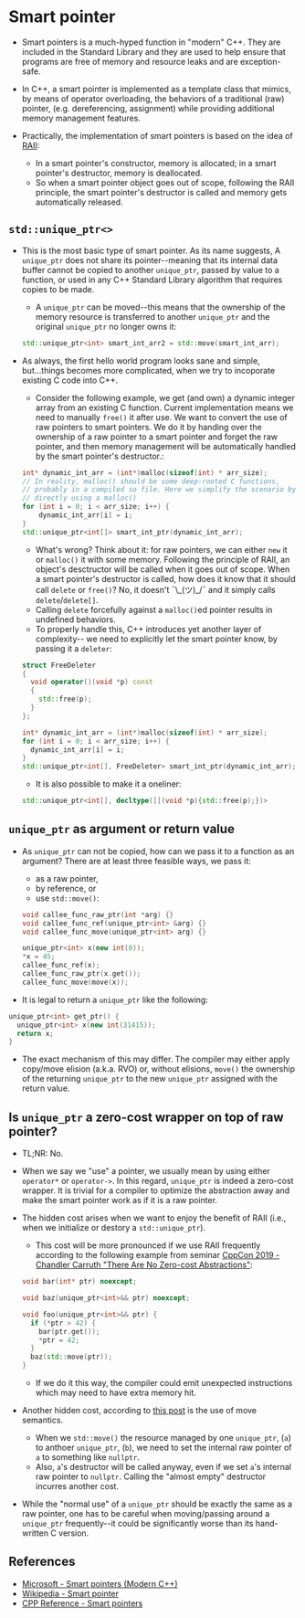 # Smart pointer

- Smart pointers is a much-hyped function in "modern" C++. They are included
  in the Standard Library and they are used to help ensure that programs are
  free of memory and resource leaks and are exception-safe.

- In C++, a smart pointer is implemented as a template class that mimics, by
  means of operator overloading, the behaviors of a traditional (raw) pointer,
  (e.g. dereferencing, assignment) while providing additional memory management
  features.

- Practically, the implementation of smart pointers is based on the idea of
  [RAII](../01_raii-and-the-rule-of-five):
    - In a smart pointer's constructor, memory is allocated; in a smart
      pointer's destructor, memory is deallocated.
    - So when a smart pointer object goes out of scope, following the RAII
      principle, the smart pointer's destructor is called and memory gets
      automatically released.

## `std::unique_ptr<>`

- This is the most basic type of smart pointer. As its name suggests, A
  `unique_ptr` does not share its pointer--meaning that its internal data buffer
  cannot be copied to another `unique_ptr`, passed by value to a function, or
  used in any C++ Standard Library algorithm that requires copies to be made.

    - A `unique_ptr` can be moved--this means that the ownership of
      the memory resource is transferred to another `unique_ptr` and the
      original `unique_ptr` no longer owns it:

  ```C++
  std::unique_ptr<int> smart_int_arr2 = std::move(smart_int_arr);
  ```

- As always, the first hello world program looks sane and simple, but...things
  becomes more complicated, when we try to incoporate existing C code into C++.

    - Consider the following example, we get (and own) a dynamic integer
      array from an existing C function. Current implementation means we need to
      manually `free()` it after use. We want to convert the use of raw pointers
      to smart pointers. We do it by handing over the ownership of a raw pointer
      to a smart pointer and forget the raw pointer, and then memory management
      will be automatically handled by the smart pointer's destructor.:

  ```C++
  int* dynamic_int_arr = (int*)malloc(sizeof(int) * arr_size);
  // In reality, malloc() should be some deep-rooted C functions,
  // probably in a compiled so file. Here we simplify the scenario by
  // directly using a malloc()
  for (int i = 0; i < arr_size; i++) {
      dynamic_int_arr[i] = i;
  }
  std::unique_ptr<int[]> smart_int_ptr(dynamic_int_arr);
  ```

    - What's wrong? Think about it: for raw pointers, we can either `new` it
      or `malloc()` it with some memory. Following the principle of RAII, an
      object's desctructor will be called when it goes out of scope. When a
      smart pointer's destructor is called, how does it know that it should
      call `delete` or `free()`? No, it doesn't ¯\\\_(ツ)\_\/¯ and it simply
      calls `delete`/`delete[]`.
    - Calling `delete` forcefully against a `malloc()`ed pointer results in
      undefined behaviors.
    - To properly handle this, C++ introduces yet another layer of complexity--
      we need to explicitly let the smart pointer know, by passing it a `deleter`:

  ```C++
  struct FreeDeleter
  {
    void operator()(void *p) const
    {
      std::free(p);
    }
  };

  int* dynamic_int_arr = (int*)malloc(sizeof(int) * arr_size);
  for (int i = 0; i < arr_size; i++) {
    dynamic_int_arr[i] = i;
  }
  std::unique_ptr<int[], FreeDeleter> smart_int_ptr(dynamic_int_arr);
  ```

    - It is also possible to make it a oneliner:

  ```C++
  std::unique_ptr<int[], decltype([](void *p){std::free(p);})>
  ```

## `unique_ptr` as argument or return value

- As `unique_ptr` can not be copied, how can we pass it to a function as an
  argument? There are at least three feasible ways, we pass it:

    - as a raw pointer,
    - by reference, or
    - use `std::move()`:

  ```C++
  void callee_func_raw_ptr(int *arg) {}
  void callee_func_ref(unique_ptr<int> &arg) {}
  void callee_func_move(unique_ptr<int> arg) {}

  unique_ptr<int> x(new int(0));
  *x = 45;
  callee_func_ref(x);
  callee_func_raw_ptr(x.get());
  callee_func_move(move(x));
  ```

- It is legal to return a `unique_ptr` like the following:

```C++
unique_ptr<int> get_ptr() {
  unique_ptr<int> x(new int(31415));
  return x;
}
```

- The exact mechanism of this may differ. The compiler may either apply copy/move
  elision (a.k.a. RVO) or, without elisions, `move()` the ownership of the returning
  `unique_ptr` to the new `unique_ptr` assigned with the return value.

## Is `unique_ptr` a zero-cost wrapper on top of raw pointer?

- TL;NR: No.

- When we say we "use" a pointer, we usually mean by using either `operator*`
  or `operator->`. In this regard, `unique_ptr` is indeed a zero-cost wrapper.
  It is trivial for a compiler to optimize the abstraction away and make
  the smart pointer work as if it is a raw pointer.

- The hidden cost arises when we want to enjoy the benefit of RAII (i.e., when
  we initialize or destory a `std::unique_ptr`).

    - This cost will be more pronounced if we use RAII frequently according to
      the following example from seminar
      [CppCon 2019 - Chandler Carruth "There Are No Zero-cost Abstractions"](https://www.youtube.com/watch?v=rHIkrotSwcc):

  ```C++
  void bar(int* ptr) noexcept;

  void baz(unique_ptr<int>&& ptr) noexcept;

  void foo(unique_ptr<int>&& ptr) {
    if (*ptr > 42) {
      bar(ptr.get());
      *ptr = 42;
    }
    baz(std::move(ptr));
  }
  ```

    - If we do it this way, the compiler could emit unexpected instructions
      which may need to have extra memory hit.

- Another hidden cost, according to
  [this post](https://www.thecodedmessage.com/posts/cpp-move/)
  is the use of move semantics.

    - When we `std::move()` the resource managed by one `unique_ptr`, (`a`) to
      anthoer `unique_ptr`, (`b`), we need to set the internal raw pointer of
      `a` to something like `nullptr`.
    - Also, `a`'s destructor will be called anyway, even if we set `a`'s
      internal raw pointer to `nullptr`. Calling the "almost empty" destructor
      incurres another cost.

- While the "normal use" of a `unique_ptr` should be exactly the same as a raw
  pointer, one has to be careful when moving/passing around a `unique_ptr`
  frequently--it could be significantly worse than its hand-written C version.

## References

- [Microsoft - Smart pointers (Modern C++)](https://learn.microsoft.com/en-us/cpp/cpp/smart-pointers-modern-cpp?view=msvc-170)
- [Wikipedia - Smart pointer](https://en.wikipedia.org/wiki/Smart_pointer)
- [CPP Reference - Smart pointers](https://en.cppreference.com/book/intro/smart_pointers)
